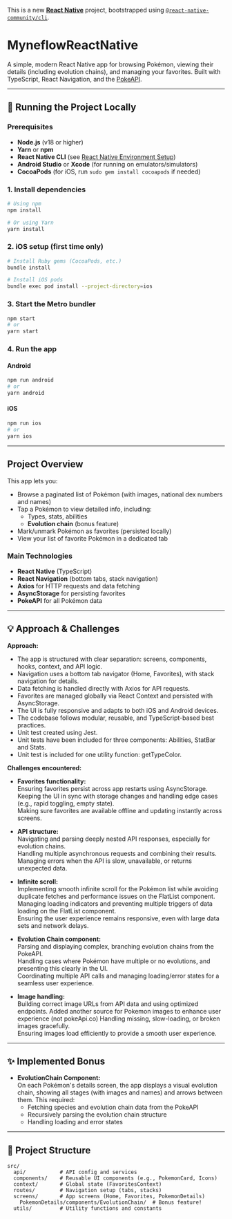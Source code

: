 This is a new [**React Native**](https://reactnative.dev) project, bootstrapped using [`@react-native-community/cli`](https://github.com/react-native-community/cli).

# MyneflowReactNative

A simple, modern React Native app for browsing Pokémon, viewing their details (including evolution chains), and managing your favorites. Built with TypeScript, React Navigation, and the [PokeAPI](https://pokeapi.co/).

---

## 🚀 Running the Project Locally

### Prerequisites

- **Node.js** (v18 or higher)
- **Yarn** or **npm**
- **React Native CLI** (see [React Native Environment Setup](https://reactnative.dev/docs/environment-setup))
- **Android Studio** or **Xcode** (for running on emulators/simulators)
- **CocoaPods** (for iOS, run `sudo gem install cocoapods` if needed)

### 1. Install dependencies

```sh
# Using npm
npm install

# Or using Yarn
yarn install
```

### 2. iOS setup (first time only)

```sh
# Install Ruby gems (CocoaPods, etc.)
bundle install

# Install iOS pods
bundle exec pod install --project-directory=ios
```

### 3. Start the Metro bundler

```sh
npm start
# or
yarn start
```

### 4. Run the app

#### Android

```sh
npm run android
# or
yarn android
```

#### iOS

```sh
npm run ios
# or
yarn ios
```

---

## Project Overview

This app lets you:

- Browse a paginated list of Pokémon (with images, national dex numbers and names)
- Tap a Pokémon to view detailed info, including:
  - Types, stats, abilities
  - **Evolution chain** (bonus feature)
- Mark/unmark Pokémon as favorites (persisted locally)
- View your list of favorite Pokémon in a dedicated tab

### Main Technologies

- **React Native** (TypeScript)
- **React Navigation** (bottom tabs, stack navigation)
- **Axios** for HTTP requests and data fetching
- **AsyncStorage** for persisting favorites
- **PokeAPI** for all Pokémon data

---

## 💡 Approach & Challenges

**Approach:**
- The app is structured with clear separation: screens, components, hooks, context, and API logic.
- Navigation uses a bottom tab navigator (Home, Favorites), with stack navigation for details.
- Data fetching is handled directly with Axios for API requests.
- Favorites are managed globally via React Context and persisted with AsyncStorage.
- The UI is fully responsive and adapts to both iOS and Android devices.
- The codebase follows modular, reusable, and TypeScript-based best practices.
- Unit test created using Jest.
- Unit tests have been included for three components: Abilities, StatBar and Stats. 
- Unit test is included for one utility function: getTypeColor.

**Challenges encountered:**

- **Favorites functionality:**  
  Ensuring favorites persist across app restarts using AsyncStorage.  
  Keeping the UI in sync with storage changes and handling edge cases (e.g., rapid toggling, empty state).  
  Making sure favorites are available offline and updating instantly across screens.

- **API structure:**  
  Navigating and parsing deeply nested API responses, especially for evolution chains.  
  Handling multiple asynchronous requests and combining their results.  
  Managing errors when the API is slow, unavailable, or returns unexpected data.

- **Infinite scroll:**  
  Implementing smooth infinite scroll for the Pokémon list while avoiding duplicate fetches and performance issues on the FlatList component.  
  Managing loading indicators and preventing multiple triggers of data loading on the FlatList component.  
  Ensuring the user experience remains responsive, even with large data sets and network delays.

- **Evolution Chain component:**  
  Parsing and displaying complex, branching evolution chains from the PokeAPI.  
  Handling cases where Pokémon have multiple or no evolutions, and presenting this clearly in the UI.  
  Coordinating multiple API calls and managing loading/error states for a seamless user experience.

- **Image handling:**  
  Building correct image URLs from API data and using optimized endpoints.
  Added another source for Pokemon images to enhance user experience (not pokeApi.co)
  Handling missing, slow-loading, or broken images gracefully.  
  Ensuring images load efficiently to provide a smooth user experience.

---

## ✨ Implemented Bonus

- **EvolutionChain Component:**  
  On each Pokémon's details screen, the app displays a visual evolution chain, showing all stages (with images and names) and arrows between them. This required:
  - Fetching species and evolution chain data from the PokeAPI
  - Recursively parsing the evolution chain structure
  - Handling loading and error states

---

## 📂 Project Structure

```
src/
  api/           # API config and services
  components/    # Reusable UI components (e.g., PokemonCard, Icons)
  context/       # Global state (FavoritesContext)
  routes/        # Navigation setup (tabs, stacks)
  screens/       # App screens (Home, Favorites, PokemonDetails)
    PokemonDetails/components/EvolutionChain/  # Bonus feature!
  utils/         # Utility functions and constants
```
